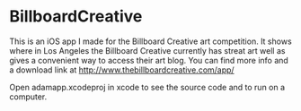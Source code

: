 # BillboardCreative

This is an iOS app I made for the Billboard Creative art competition. It shows where in Los Angeles the Billboard Creative currently  has streat art well as gives a convenient way to access their art blog. You can find more info and a download link at http://www.thebillboardcreative.com/app/

Open adamapp.xcodeproj in xcode to see the source code and to run on a computer.

